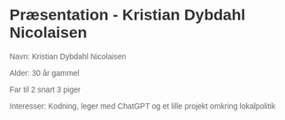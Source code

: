 <!DOCTYPE html>
<html>
<head>
  <title>Præsentation - Kristian Dybdahl Nicolaisen</title>
  <style>
    body {
      font-family: Arial, sans-serif;
      margin: 20px;
    }
    h1 {
      color: #333;
    }
    p {
      color: #666;
    }
  </style>
</head>
<body>
  <h1>Præsentation - Kristian Dybdahl Nicolaisen</h1>
  <p>Navn: Kristian Dybdahl Nicolaisen</p>
  <p>Alder: 30 år gammel</p>
  <p>Far til 2 snart 3 piger</p>
  <p>Interesser: Kodning, leger med ChatGPT og et lille projekt omkring lokalpolitik</p>
</body>
</html>
